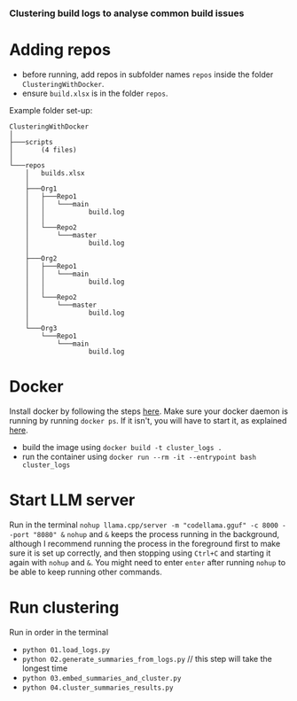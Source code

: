 ### Clustering build logs to analyse common build issues

# Adding repos

* before running, add repos in subfolder names `repos` inside the folder `ClusteringWithDocker`.
* ensure `build.xlsx` is in the folder `repos`.

Example folder set-up:
```
ClusteringWithDocker
│
├───scripts
│       (4 files)
│
└───repos
    │   builds.xlsx
    │
    ├───Org1
    │   ├───Repo1
    │   │   └───main
    │   │           build.log
    │   │
    │   └───Repo2
    │       └───master
    │               build.log
    │
    ├───Org2
    │   ├───Repo1
    │   │   └───main
    │   │           build.log
    │   │
    │   └───Repo2
    │       └───master
    │               build.log
    │
    └───Org3
        └───Repo1
            └───main
                    build.log
```


# Docker

Install docker by following the steps [here](https://docs.docker.com/engine/install/). Make sure your docker daemon is running by running `docker ps`. If it isn't, you will have to start it, as explained [here](https://docs.docker.com/config/daemon/start/).

* build the image using `docker build -t cluster_logs . `
* run the container using `docker run --rm -it --entrypoint bash cluster_logs`

# Start LLM server

Run in the terminal `nohup llama.cpp/server -m "codellama.gguf" -c 8000 --port "8080" &` 
`nohup` and `&` keeps the process running in the background, although I recommend running the process in the foreground first to make sure it is set up correctly, and then stopping using `Ctrl+C` and starting it again with `nohup` and `&`. You might need to enter `enter` after running `nohup` to be able to keep running other commands.


# Run clustering
Run in order in the terminal 
* `python 01.load_logs.py`
* `python 02.generate_summaries_from_logs.py` // this step will take the longest time
* `python 03.embed_summaries_and_cluster.py`
* `python 04.cluster_summaries_results.py`
